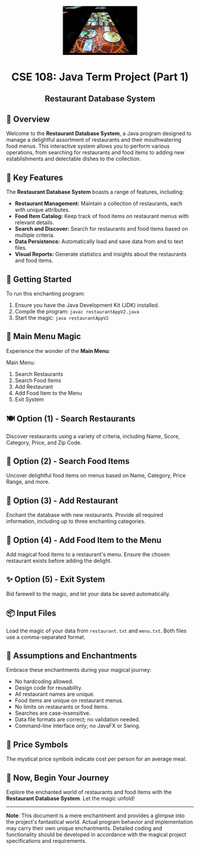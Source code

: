 <div align="center">
  <img src="restaurant-logo.jpg" alt="Restaurant Database System Logo" width="200">
  <h1>CSE 108: Java Term Project (Part 1)</h1>
  <h2>Restaurant Database System</h2>
</div>

## 🍔 Overview

Welcome to the **Restaurant Database System**, a Java program designed to manage a delightful assortment of restaurants and their mouthwatering food menus. This interactive system allows you to perform various operations, from searching for restaurants and food items to adding new establishments and delectable dishes to the collection.

## 🌟 Key Features

The **Restaurant Database System** boasts a range of features, including:

- **Restaurant Management:** Maintain a collection of restaurants, each with unique attributes.
- **Food Item Catalog:** Keep track of food items on restaurant menus with relevant details.
- **Search and Discover:** Search for restaurants and food items based on multiple criteria.
- **Data Persistence:** Automatically load and save data from and to text files.
- **Visual Reports:** Generate statistics and insights about the restaurants and food items.

## 🚀 Getting Started

To run this enchanting program:

1. Ensure you have the Java Development Kit (JDK) installed.
2. Compile the program: `javac restaurantAppV2.java`
3. Start the magic: `java restaurantAppV2`

## 🌮 Main Menu Magic

Experience the wonder of the **Main Menu**:

Main Menu:

1. Search Restaurants
2. Search Food Items
3. Add Restaurant
4. Add Food Item to the Menu
5. Exit System


## 🍽️ Option (1) - Search Restaurants

Discover restaurants using a variety of criteria, including Name, Score, Category, Price, and Zip Code.

## 🍕 Option (2) - Search Food Items

Uncover delightful food items on menus based on Name, Category, Price Range, and more.

## 🏢 Option (3) - Add Restaurant

Enchant the database with new restaurants. Provide all required information, including up to three enchanting categories.

## 🍟 Option (4) - Add Food Item to the Menu

Add magical food items to a restaurant's menu. Ensure the chosen restaurant exists before adding the delight.

## ✨ Option (5) - Exit System

Bid farewell to the magic, and let your data be saved automatically.

## 📦 Input Files

Load the magic of your data from `restaurant.txt` and `menu.txt`. Both files use a comma-separated format.

## 🎩 Assumptions and Enchantments

Embrace these enchantments during your magical journey:

- No hardcoding allowed.
- Design code for reusability.
- All restaurant names are unique.
- Food items are unique on restaurant menus.
- No limits on restaurants or food items.
- Searches are case-insensitive.
- Data file formats are correct; no validation needed.
- Command-line interface only; no JavaFX or Swing.

## 💸 Price Symbols 

The mystical price symbols indicate cost per person for an average meal.

## 🌟 Now, Begin Your Journey

Explore the enchanted world of restaurants and food items with the **Restaurant Database System**. Let the magic unfold!

---
**Note**: This document is a mere enchantment and provides a glimpse into the project's fantastical world. Actual program behavior and implementation may carry their own unique enchantments. Detailed coding and functionality should be developed in accordance with the magical project specifications and requirements.
